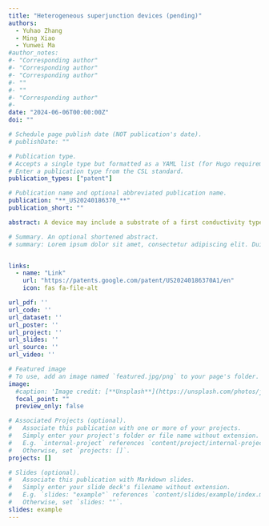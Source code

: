 ```yaml
---
title: "Heterogeneous superjunction devices (pending)"
authors:
  - Yuhao Zhang
  - Ming Xiao
  - Yunwei Ma
#author_notes:
#- "Corresponding author"
#- "Corresponding author"
#- "Corresponding author"
#- ""
#- ""
#- "Corresponding author"
#- 
date: "2024-06-06T00:00:00Z"
doi: ""

# Schedule page publish date (NOT publication's date).
# publishDate: ""

# Publication type.
# Accepts a single type but formatted as a YAML list (for Hugo requirements).
# Enter a publication type from the CSL standard.
publication_types: ["patent"]

# Publication name and optional abbreviated publication name.
publication: "**_US20240186370_**"
publication_short: ""

abstract: A device may include a substrate of a first conductivity type, the first conductivity type being one of a n-type conductivity and a p-type conductivity, the substrate having a base surface. A device may include a first terminal coupled with the base surface of the substrate, a first semiconductor region disposed over the substrate, the substrate positioned between the first semiconductor region and the first terminal, the first semiconductor region including a top surface, which defines a plurality of trenches having sidewalls, the plurality of trenches separated by a plurality of pillars, the first semiconductor region formed of a first material with the first conductivity type, a second semiconductor region disposed over the sidewalls of the first semiconductor region to form a superjunction with the first semiconductor region, the second semiconductor region formed of a second material different from the first material and having a second conductivity type.

# Summary. An optional shortened abstract.
# summary: Lorem ipsum dolor sit amet, consectetur adipiscing elit. Duis posuere tellus ac convallis placerat. Proin tincidunt magna sed ex sollicitudin condimentum.


links:
  - name: "Link"
    url: "https://patents.google.com/patent/US20240186370A1/en"
    icon: fas fa-file-alt

url_pdf: ''
url_code: ''
url_dataset: ''
url_poster: ''
url_project: ''
url_slides: ''
url_source: ''
url_video: ''

# Featured image
# To use, add an image named `featured.jpg/png` to your page's folder. 
image:
  #caption: 'Image credit: [**Unsplash**](https://unsplash.com/photos/jdD8gXaTZsc)'
  focal_point: ""
  preview_only: false

# Associated Projects (optional).
#   Associate this publication with one or more of your projects.
#   Simply enter your project's folder or file name without extension.
#   E.g. `internal-project` references `content/project/internal-project/index.md`.
#   Otherwise, set `projects: []`.
projects: []

# Slides (optional).
#   Associate this publication with Markdown slides.
#   Simply enter your slide deck's filename without extension.
#   E.g. `slides: "example"` references `content/slides/example/index.md`.
#   Otherwise, set `slides: ""`.
slides: example
---
```

